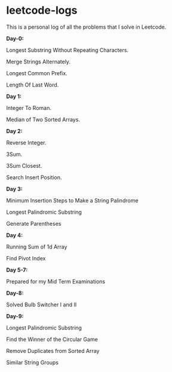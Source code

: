 # leetcode-logs
This is a personal log of all the problems that I solve in Leetcode.

**Day-0:**

Longest Substring Without Repeating Characters.

Merge Strings Alternately.

Longest Common Prefix.

Length Of Last Word.

**Day 1:**

Integer To Roman.
  
Median of Two Sorted Arrays.

**Day 2:**

Reverse Integer.

3Sum.

3Sum Closest.

Search Insert Position.

**Day 3:**

Minimum Insertion Steps to Make a String Palindrome

Longest Palindromic Substring

Generate Parentheses

**Day 4:**

Running Sum of 1d Array

Find Pivot Index

**Day 5-7:**

Prepared for my Mid Term Examinations

**Day-8:**

Solved Bulb Switcher I and II

**Day-9:**

Longest Palindromic Substring

Find the Winner of the Circular Game

Remove Duplicates from Sorted Array

Similar String Groups


